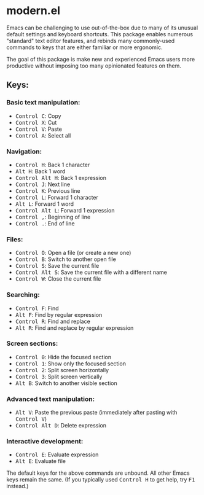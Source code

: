 # modern.el

Emacs can be challenging to use out-of-the-box due to many of its unusual
default settings and keyboard shortcuts.  This package enables numerous
"standard" text editor features, and rebinds many commonly-used commands to keys
that are either familiar or more ergonomic.

The goal of this package is make new and experienced Emacs users more productive
without imposing too many opinionated features on them.

## Keys:

### Basic text manipulation:
- <kbd>Control C</kbd>: Copy
- <kbd>Control X</kbd>: Cut
- <kbd>Control V</kbd>: Paste
- <kbd>Control A</kbd>: Select all

### Navigation:
- <kbd>Control H</kbd>: Back 1 character
- <kbd>Alt H</kbd>: Back 1 word
- <kbd>Control Alt H</kbd>: Back 1 expression
- <kbd>Control J</kbd>: Next line
- <kbd>Control K</kbd>: Previous line
- <kbd>Control L</kbd>: Forward 1 character
- <kbd>Alt L</kbd>: Forward 1 word
- <kbd>Control Alt L</kbd>: Forward 1 expression
- <kbd>Control ,</kbd>: Beginning of line
- <kbd>Control .</kbd>: End of line

### Files:
- <kbd>Control O</kbd>: Open a file (or create a new one)
- <kbd>Control B</kbd>: Switch to another open file
- <kbd>Control S</kbd>: Save the current file
- <kbd>Control Alt S</kbd>: Save the current file with a different name
- <kbd>Control W</kbd>: Close the current file

### Searching:
- <kbd>Control F</kbd>: Find
- <kbd>Alt F</kbd>: Find by regular expression
- <kbd>Control R</kbd>: Find and replace
- <kbd>Alt R</kbd>: Find and replace by regular expression

### Screen sections:
- <kbd>Control 0</kbd>: Hide the focused section
- <kbd>Control 1</kbd>: Show only the focused section
- <kbd>Control 2</kbd>: Split screen horizontally
- <kbd>Control 3</kbd>: Split screen vertically
- <kbd>Alt B</kbd>: Switch to another visible section

### Advanced text manipulation:
- <kbd>Alt V</kbd>: Paste the previous paste (immediately after pasting with
  <kbd>Control V</kbd>)
- <kbd>Control Alt D</kbd>: Delete expression

### Interactive development:
- <kbd>Control E</kbd>: Evaluate expression
- <kbd>Alt E</kbd>: Evaluate file

The default keys for the above commands are unbound.  All other Emacs keys
remain the same.  (If you typically used <kbd>Control H</kbd> to get help, try
<kbd>F1</kbd> instead.)
